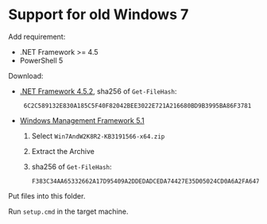 # Support for old Windows 7

Add requirement:

- .NET Framework >= 4.5
- PowerShell 5

Download:

- [.NET Framework 4.5.2](https://www.microsoft.com/en-us/download/confirmation.aspx?id=42642), sha256 of `Get-FileHash`:

       6C2C589132E830A185C5F40F82042BEE3022E721A216680BD9B3995BA86F3781

- [Windows Management Framework 5.1](https://www.microsoft.com/en-us/download/details.aspx?id=54616)

  1.  Select `Win7AndW2K8R2-KB3191566-x64.zip`
  2.  Extract the Archive
  3.  sha256 of `Get-FileHash`:

          F383C34AA65332662A17D95409A2DDEDADCEDA74427E35D05024CD0A6A2FA647

Put files into this folder.

Run `setup.cmd` in the target machine.
